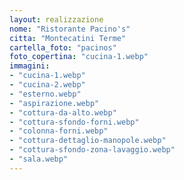```yaml
---
layout: realizzazione
nome: "Ristorante Pacino's"
citta: "Montecatini Terme"
cartella_foto: "pacinos"
foto_copertina: "cucina-1.webp"
immagini:
- "cucina-1.webp"
- "cucina-2.webp"
- "esterno.webp"
- "aspirazione.webp"
- "cottura-da-alto.webp"
- "cottura-sfondo-forni.webp"
- "colonna-forni.webp"
- "cottura-dettaglio-manopole.webp"
- "cottura-sfondo-zona-lavaggio.webp"
- "sala.webp"
---
```

